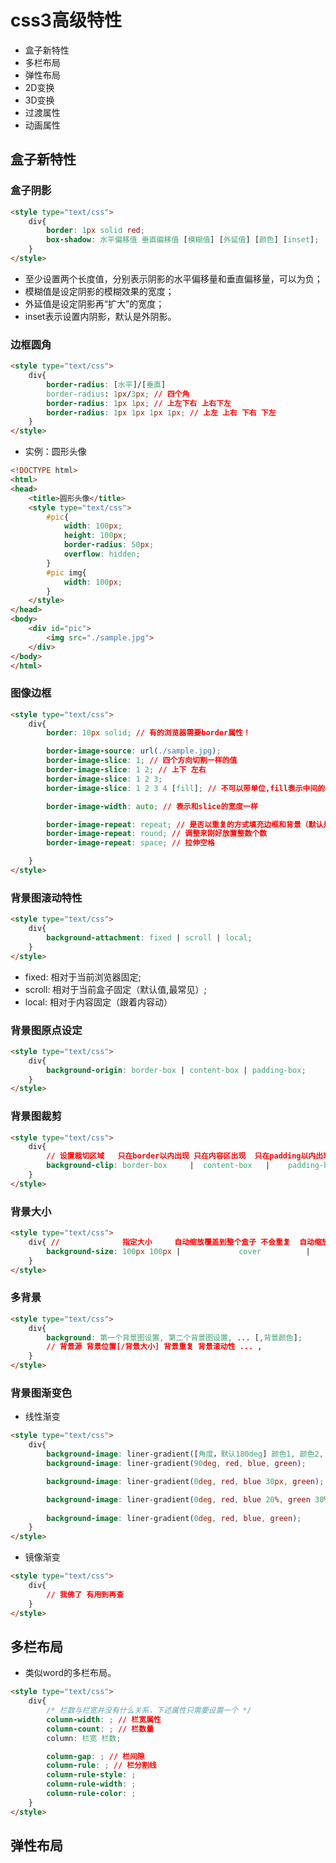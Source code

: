 # css3高级特性
* 盒子新特性
* 多栏布局
* 弹性布局
* 2D变换
* 3D变换
* 过渡属性
* 动画属性

## 盒子新特性

### 盒子阴影
```html
<style type="text/css">
	div{
		border: 1px solid red;
		box-shadow: 水平偏移值 垂直偏移值 [模糊值] [外延值] [颜色] [inset];
	}
</style>
```
* 至少设置两个长度值，分别表示阴影的水平偏移量和垂直偏移量，可以为负；
* 模糊值是设定阴影的模糊效果的宽度；
* 外延值是设定阴影再“扩大”的宽度；
* inset表示设置内阴影，默认是外阴影。

### 边框圆角
```html
<style type="text/css">
	div{
		border-radius: [水平]/[垂直]
		border-radius: 1px/3px; // 四个角
		border-radius: 1px 1px; // 上左下右 上右下左
		border-radius: 1px 1px 1px 1px; // 上左 上右 下右 下左
	}
</style>
```
* 实例：圆形头像
```html
<!DOCTYPE html>
<html>
<head>
	<title>圆形头像</title>
	<style type="text/css">
		#pic{
			width: 100px;
			height: 100px;
			border-radius: 50px;
			overflow: hidden; 
		}
		#pic img{
			width: 100px;
		}
	</style>
</head>
<body>
	<div id="pic">
		<img src="./sample.jpg">
	</div>
</body>
</html>
```

### 图像边框
```html
<style type="text/css">
	div{
		border: 10px solid; // 有的浏览器需要border属性！

		border-image-source: url(./sample.jpg);
		border-image-slice: 1; // 四个方向切割一样的值
		border-image-slice: 1 2; // 上下 左右
		border-image-slice: 1 2 3; 
		border-image-slice: 1 2 3 4 [fill]; // 不可以带单位,fill表示中间的填充

		border-image-width: auto; // 表示和slice的宽度一样

		border-image-repeat: repeat; // 是否以重复的方式填充边框和背景（默认是拉伸: stretch最常见）
		border-image-repeat: round; // 调整来刚好放置整数个数
		border-image-repeat: space; // 拉伸空格

	}
</style>
```

### 背景图滚动特性
```html
<style type="text/css">
	div{
		background-attachment: fixed | scroll | local;
	}
</style>
```
* fixed: 相对于当前浏览器固定;
* scroll: 相对于当前盒子固定（默认值,最常见）;
* local: 相对于内容固定（跟着内容动）

### 背景图原点设定
```html
<style type="text/css">
	div{
		background-origin: border-box | content-box | padding-box;
	}
</style>
```

### 背景图裁剪
```html
<style type="text/css">
	div{
		// 设置裁切区域   只在border以内出现 只在内容区出现  只在padding以内出现
		background-clip: border-box     |  content-box   |    padding-box;
	}
</style>
```

### 背景大小
```html
<style type="text/css">
	div{ //              指定大小     自动缩放覆盖到整个盒子 不会重复  自动缩放到刚好能被盒子包含 会重复 
		background-size: 100px 100px |             cover          |             contain;
	}
</style>
```

### 多背景
```html
<style type="text/css">
	div{
		background: 第一个背景图设置, 第二个背景图设置, ... [,背景颜色];
		// 背景源 背景位置[/背景大小] 背景重复 背景滚动性 ... ,
	}
</style>
```
### 背景图渐变色
* 线性渐变
```html
<style type="text/css">
	div{
		background-image: liner-gradient([角度，默认180deg] 颜色1, 颜色2, ...[,颜色n]);
		background-image: liner-gradient(90deg, red, blue, green);

		background-image: liner-gradient(0deg, red, blue 30px, green);

		background-image: liner-gradient(0deg, red, blue 20%, green 30%);
	
		background-image: liner-gradient(0deg, red, blue, green);	
	}  
</style>
```
* 镜像渐变
```html
<style type="text/css">
	div{
		// 我佛了 有用到再查
	}
</style>
```

## 多栏布局
* 类似word的多栏布局。
```html
<style type="text/css">
	div{
		/* 栏数与栏宽并没有什么关系，下述属性只需要设置一个 */
		column-width: ; // 栏宽属性
		column-count: ; // 栏数量
		column: 栏宽 栏数;

		column-gap: ; // 栏间隙
		column-rule: ; // 栏分割线
		column-rule-style: ;
		column-rule-width: ;
		column-rule-color: ;
	}
</style>
```

## 弹性布局








